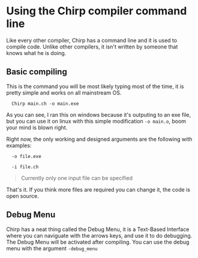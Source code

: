 # Using the Chirp compiler command line

Like every other compiler, Chirp has a command line and it is used
to compile code. Unlike other compilers, it isn't written by someone that knows what he is doing.

##  Basic compiling

This is the command you will be most likely typing most of the time, it is
pretty simple and works on all mainstream OS.

```
  Chirp main.ch -o main.exe
```

As you can see, I ran this on windows because it's outputing to an exe file, but you can use it on linux with this simple
modification ``-o main.o``, boom your mind is blown right.

Right now, the only working and designed arguments are the following with examples:

```
  -o file.exe
```
```
  -i file.ch
```

> Currently only one input file can be specified

That's it. If you think more files are required you can change it, the code is open source.

## Debug Menu

Chirp has a neat thing called the Debug Menu, it is a Text-Based Interface where you can naviguate with the arrows keys, and use it to do
debugging. The Debug Menu will be activated after compiling. You can use the debug menu with the argument
``-debug_menu``
